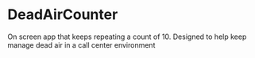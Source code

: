 # DeadAirCounter
On screen app that keeps repeating a count of 10.  Designed to help keep manage dead air in a call center environment

